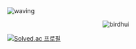 ##  <a id="waving">
![waving](https://capsule-render.vercel.app/api?type=waving&height=300&text=Welcome%20to%20My%20Github!%20&fontSize=40&fontAlign=70&fontAlignY=40&color=gradient)

<p align="center"> <img src="https://github-readme-stats.vercel.app/api?username=birdhui&&theme=gotham&show_icons=true" alt="birdhui" />


[![Solved.ac
프로필](http://birdhui.wtf/api/v2/generate_badge?boj=birdhui)](https://solved.ac/birdhui)
 
<!--
**birdhui/birdhui** is a ✨ _special_ ✨ repository because its `README.md` (this file) appears on your GitHub profile.

Here are some ideas to get you started:

- 🔭 I’m currently working on ...
- 🌱 I’m currently learning ...
- 👯 I’m looking to collaborate on ...
- 🤔 I’m looking for help with ...
- 💬 Ask me about ...
- 📫 How to reach me: ...
- 😄 Pronouns: ...
- ⚡ Fun fact: ...
-->
